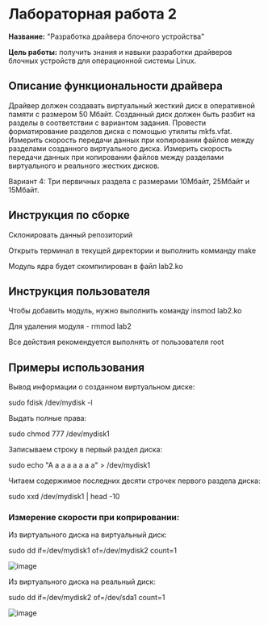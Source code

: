 # Лабораторная работа 2

**Название:** "Разработка драйвера блочного устройства"

**Цель работы:** получить знания и навыки разработки драйверов блочных устройств для операционной системы Linux.

## Описание функциональности драйвера

Драйвер должен создавать виртуальный жесткий диск в оперативной  памяти с размером 50 Мбайт. 
Созданный диск должен быть разбит на разделы в соответствии с  вариантом задания.
Провести форматирование разделов диска с помощью утилиты  mkfs.vfat. 
Измерить скорость передачи данных при копировании файлов между  разделами созданного виртуального диска. 
Измерить скорость передачи данных при копировании файлов между  разделами виртуального и реального жестких дисков.

Вариант 4: Три первичных раздела с размерами 10Мбайт, 25Мбайт и  15Мбайт.

## Инструкция по сборке

Склонировать данный репозиторий

Открыть терминал в текущей директории и выполнить комманду make

Модуль ядра будет скомпилирован в файл lab2.ko

## Инструкция пользователя

Чтобы добавить модуль, нужно выполнить команду insmod lab2.ko

Для удаления модуля - rmmod lab2

Все действия рекомендуется выполнять от пользователя root

## Примеры использования

Вывод информации о созданном виртуальном диске:

sudo fdisk /dev/mydisk -l

Выдать полные права:

sudo chmod 777 /dev/mydisk1

Записываем строку в первый раздел диска:

sudo echo "A a a a a a a a" > /dev/mydisk1

Читаем содержимое последних десяти строчек первого раздела диска:

sudo xxd /dev/mydisk1 | head -10

### Измерение скорости при коприровании:

Из виртуального диска на виртуальный диск:

sudo dd if=/dev/mydisk1 of=/dev/mydisk2 count=1

![image](https://user-images.githubusercontent.com/44571716/114161804-22ba1600-9931-11eb-9ebb-d92b0f9e63b6.png)

Из виртуального диска на реальный диск:

sudo dd if=/dev/mydisk2 of=/dev/sda1 count=1

![image](https://user-images.githubusercontent.com/44571716/114163129-842eb480-9932-11eb-8643-bddf672a4125.png)

